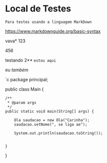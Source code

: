 # Local de Testes

``Para testes usando a linguagem MarkDown``

https://www.markdownguide.org/basic-syntax

vava*
123

456


testando 2**
`estou aqui`


eu <em>também</em>



`c 
package principal;

public class Main {

	/**
	 * @param args
	 */
	public static void main(String[] args) {
	
		Ola saudacao = new Ola("Carinha");
		saudacao.setNome(", se liga ae");
		
		System.out.println(saudacao.toString());
		

	}

}

